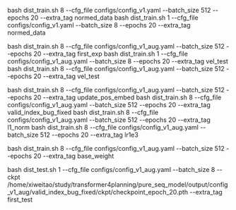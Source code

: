 bash dist_train.sh 8 --cfg_file configs/config_v1.yaml --batch_size 512 --epochs 20 --extra_tag normed_data
bash dist_train.sh 1 --cfg_file configs/config_v1.yaml --batch_size 8 --epochs 20 --extra_tag normed_data

bash dist_train.sh 8 --cfg_file configs/config_v1_aug.yaml --batch_size 512 --epochs 20 --extra_tag first_exp
bash dist_train.sh 1 --cfg_file configs/config_v1_aug.yaml --batch_size 8 --epochs 20 --extra_tag vel_test
bash dist_train.sh 8 --cfg_file configs/config_v1_aug.yaml --batch_size 512 --epochs 20 --extra_tag vel_test

bash dist_train.sh 8 --cfg_file configs/config_v1_aug.yaml --batch_size 512 --epochs 20 --extra_tag update_pos_embed
bash dist_train.sh 8 --cfg_file configs/config_v1_aug.yaml --batch_size 512 --epochs 20 --extra_tag valid_index_bug_fixed
bash dist_train.sh 8 --cfg_file configs/config_v1_aug.yaml --batch_size 512 --epochs 20 --extra_tag l1_norm
bash dist_train.sh 8 --cfg_file configs/config_v1_aug.yaml --batch_size 512 --epochs 20 --extra_tag lr1e3

bash dist_train.sh 8 --cfg_file configs/config_v1_aug.yaml --batch_size 512 --epochs 20 --extra_tag base_weight

bash dist_test.sh 1 --cfg_file configs/config_v1_aug.yaml --batch_size 8 --ckpt /home/xiweitao/study/transformer4planning/pure_seq_model/output/config_v1_aug/valid_index_bug_fixed/ckpt/checkpoint_epoch_20.pth --extra_tag first_test
